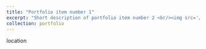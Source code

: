 ```yaml
---
title: "Portfolio item number 1"
excerpt: "Short description of portfolio item number 2 <br/><img src='/images/500x300.png'>"
collection: portfolio
---
```


location
